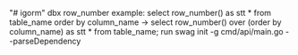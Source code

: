 "# igorm" 
dbx row_number example:
select row_number() as stt * from table_name order by column_name
-> select row_number() over (order by column_name) as stt * from table_name;
run swag init -g cmd/api/main.go --parseDependency